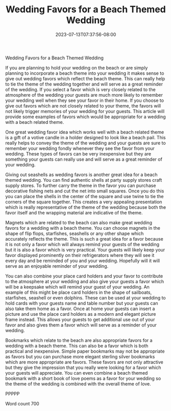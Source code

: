 ﻿---
title: "Wedding Favors for a Beach Themed Wedding"
date: 2023-07-13T07:37:56-08:00
description: "Wedding Favors txt Tips for Web Success"
featured_image: "/images/Wedding Favors txt.jpg"
tags: ["Wedding Favors txt"]
---

Wedding Favors for a Beach Themed Wedding

If you are planning to hold your wedding on the beach or are simply planning to incorporate a beach theme into your wedding it makes sense to give out wedding favors which reflect the beach theme. This can really help to tie the theme of the wedding together and will serve as a great reminder of the wedding. If you select a favor which is very closely related to the atmosphere of the wedding your guests are much more likely to remember your wedding well when they see your favor in their home. If you choose to give out favors which are not closely related to your theme, the favors will not likely trigger memories of your wedding for your guests. This article will provide some examples of favors which would be appropriate for a wedding with a beach related theme. 

One great wedding favor idea which works well with a beach related theme is a gift of a votive candle in a holder designed to look like a beach pail. This really helps to convey the theme of the wedding and your guests are sure to remember your wedding fondly whenever they see the favor from your wedding. These types of favors can be very inexpensive but they are something your guests can really use and will serve as a great reminder of your wedding.

Giving out seashells as wedding favors is another great idea for a beach themed wedding. You can find authentic shells at party supply stores craft supply stores. To further carry the theme in the favor you can purchase decorative fishing nets and cut the net into small squares. Once you do this you can place the shells in the center of the square and use twine to tie the corners of the square together. This creates a very appealing presentation which is really representative of the theme of the wedding because both the favor itself and the wrapping material are indicative of the theme.

Magnets which are related to the beach can also make great wedding favors for a wedding with a beach theme. You can choose magnets in the shape of flip flops, starfishes, seashells or any other shape which accurately reflects the theme. This is such a great idea for a favor because it is not only a favor which will always remind your guests of the wedding but it is also a favor which is very practical. Your guests will likely keep your favor displayed prominently on their refrigerators where they will see it every day and be reminded of you and your wedding. Hopefully will it will serve as an enjoyable reminder of your wedding.

You can also combine your place card holders and your favor to contribute to the atmosphere at your wedding and also give your guests a favor which will be a keepsake which will remind your guest of your wedding. An example of this might be place card holders in the shape of sailboats, starfishes, seashell or even dolphins. These can be used at your wedding to hold cards with your guests name and table number but your guests can also take them home as a favor. Once at home your guests can insert a picture and use the place card holders as a modern and elegant picture frame instead. This allows your guests to get additional use out of your favor and also gives them a favor which will serve as a reminder of your wedding.

Bookmarks which relate to the beach are also appropriate favors for a wedding with a beach theme. This can also be a favor which is both practical and inexpensive. Simple paper bookmarks may not be appropriate as favors but you can purchase more elegant sterling silver bookmarks which are more appropriate are favors. These favors are not only attractive but they give the impression that you really were looking for a favor which your guests will appreciate. You can even combine a beach themed bookmark with a short book of love poems as a favor for your wedding so the theme of the wedding is combined with the overall theme of love. 

PPPPP

Word count 700



